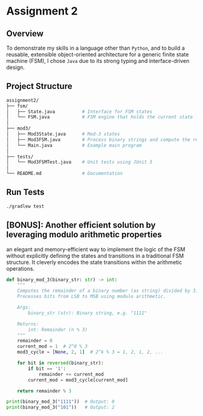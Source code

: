 # Assignment 2

## Overview
To demonstrate my skills in a language other than `Python`, and to build a reusable, extensible object-oriented architecture for a generic finite state machine (FSM), I chose `Java` due to its strong typing and interface-driven design.

## Project Structure
```bash
assignment2/
├── fsm/
│   ├── State.java          # Interface for FSM states
│   └── FSM.java            # FSM engine that holds the current state
│
├── mod3/
│   ├── Mod3State.java      # Mod-3 states
│   ├── Mod3FSM.java        # Process binary strings and compute the result of a modulo-3 FSM
│   └── Main.java           # Example main program
│
├── tests/
│   └── Mod3FSMTest.java    # Unit tests using JUnit 5
│
└── README.md               # Documentation
```

## Run Tests
```bash
./gradlew test
```

## [BONUS]: Another efficient solution by leveraging modulo arithmetic properties
 an elegant and memory-efficient way to implement the logic of the FSM without explicitly defining the states and transitions in a traditional FSM structure. It cleverly encodes the state transitions within the arithmetic operations.

```python
def binary_mod_3(binary_str: str) -> int:
    """
    Computes the remainder of a binary number (as string) divided by 3.
    Processes bits from LSB to MSB using modulo arithmetic.

    Args:
        binary_str (str): Binary string, e.g. "1111"

    Returns:
        int: Remainder (n % 3)
    """
    remainder = 0
    current_mod = 1  # 2^0 % 3
    mod3_cycle = [None, 2, 1]  # 2^k % 3 = 1, 2, 1, 2, ...

    for bit in reversed(binary_str):
        if bit == '1':
            remainder += current_mod
        current_mod = mod3_cycle[current_mod]

    return remainder % 3
```
```python
print(binary_mod_3("1111"))  # Output: 0
print(binary_mod_3("101"))   # Output: 2
```